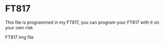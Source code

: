 # FT817
This file is programmed in my FT817, you can program your FT817 with it on your own risk.

FT817 img file
